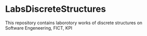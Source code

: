 # LabsDiscreteStructures
This repository contains laborotory works of discrete structures on Software Engeneering, FICT, KPI
